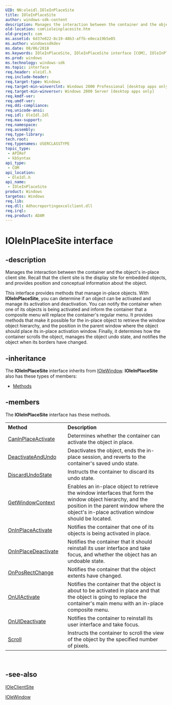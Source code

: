 ```yaml
---
UID: NN:oleidl.IOleInPlaceSite
title: IOleInPlaceSite
author: windows-sdk-content
description: Manages the interaction between the container and the object's in-place client site. Recall that the client site is the display site for embedded objects, and provides position and conceptual information about the object.
old-location: com\ioleinplacesite.htm
old-project: com
ms.assetid: 6d37e022-8c19-48b3-affb-e0eca19b5e05
ms.author: windowssdkdev
ms.date: 08/06/2018
ms.keywords: IOleInPlaceSite, IOleInPlaceSite interface [COM], IOleInPlaceSite interface [COM],described, _ole_ioleinplacesite, com.ioleinplacesite, oleidl/IOleInPlaceSite
ms.prod: windows
ms.technology: windows-sdk
ms.topic: interface
req.header: oleidl.h
req.include-header: 
req.target-type: Windows
req.target-min-winverclnt: Windows 2000 Professional [desktop apps only]
req.target-min-winversvr: Windows 2000 Server [desktop apps only]
req.kmdf-ver: 
req.umdf-ver: 
req.ddi-compliance: 
req.unicode-ansi: 
req.idl: OleIdl.Idl
req.max-support: 
req.namespace: 
req.assembly: 
req.type-library: 
tech.root: 
req.typenames: USERCLASSTYPE
topic_type:
 - APIRef
 - kbSyntax
api_type:
 - COM
api_location:
 - OleIdl.h
api_name:
 - IOleInPlaceSite
product: Windows
targetos: Windows
req.lib: 
req.dll: Adhocreportingexcelclient.dll
req.irql: 
req.product: ADAM
---
```


# IOleInPlaceSite interface


## -description


Manages the interaction between the container and the object's in-place client site. Recall that the client site is the display site for embedded objects, and provides position and conceptual information about the object.

This interface provides methods that manage in-place objects. With <b>IOleInPlaceSite</b>, you can determine if an object can be activated and manage its activation and deactivation. You can notify the container when one of its objects is being activated and inform the container that a composite menu will replace the container's regular menu. It provides methods that make it possible for the in-place object to retrieve the window object hierarchy, and the position in the parent window where the object should place its in-place activation window. Finally, it determines how the container scrolls the object, manages the object undo state, and notifies the object when its borders have changed.


## -inheritance

The <b xmlns:loc="http://microsoft.com/wdcml/l10n">IOleInPlaceSite</b> interface inherits from <a href="https://msdn.microsoft.com/2d0efbae-4a1c-43b1-9021-8d89377f7282">IOleWindow</a>. <b>IOleInPlaceSite</b> also has these types of members:
<ul>
<li><a href="https://docs.microsoft.com/">Methods</a></li>
</ul>

## -members

The <b>IOleInPlaceSite</b> interface has these methods.
<table class="members" id="memberListMethods">
<tr>
<th align="left" width="37%">Method</th>
<th align="left" width="63%">Description</th>
</tr>
<tr data="declared;">
<td align="left" width="37%">
<a href="https://msdn.microsoft.com/ac960359-7e02-43b6-ac42-0000af15b1a4">CanInPlaceActivate</a>
</td>
<td align="left" width="63%">
Determines whether the container can activate the object in place.

</td>
</tr>
<tr data="declared;">
<td align="left" width="37%">
<a href="https://msdn.microsoft.com/59229720-cd3b-45d5-90c4-391acb124f4d">DeactivateAndUndo</a>
</td>
<td align="left" width="63%">
Deactivates the object, ends the in-place session, and reverts to the container's saved undo state.

</td>
</tr>
<tr data="declared;">
<td align="left" width="37%">
<a href="https://msdn.microsoft.com/8fe69aa5-a526-4e95-920b-01f84ae4ca83">DiscardUndoState</a>
</td>
<td align="left" width="63%">
Instructs the container to discard its undo state.

</td>
</tr>
<tr data="declared;">
<td align="left" width="37%">
<a href="https://msdn.microsoft.com/f6cf62b3-5a64-49aa-b0bd-56744ecee313">GetWindowContext</a>
</td>
<td align="left" width="63%">
Enables an in-place object to retrieve the window interfaces that form the window object hierarchy, and the position in the parent window where the object's in-place activation window should be located.

</td>
</tr>
<tr data="declared;">
<td align="left" width="37%">
<a href="https://msdn.microsoft.com/e5744911-1ea6-4482-988d-8def16229f4c">OnInPlaceActivate</a>
</td>
<td align="left" width="63%">
Notifies the container that one of its objects is being activated in place.

</td>
</tr>
<tr data="declared;">
<td align="left" width="37%">
<a href="https://msdn.microsoft.com/070aac4e-94b6-4e23-b132-1dc833774c8b">OnInPlaceDeactivate</a>
</td>
<td align="left" width="63%">
Notifies the container that it should reinstall its user interface and take focus, and whether the object has an undoable state.

</td>
</tr>
<tr data="declared;">
<td align="left" width="37%">
<a href="https://msdn.microsoft.com/a12d6a2a-6581-41e3-b33d-74af5d772e71">OnPosRectChange</a>
</td>
<td align="left" width="63%">
Notifies the container that the object extents have changed.

</td>
</tr>
<tr data="declared;">
<td align="left" width="37%">
<a href="https://msdn.microsoft.com/d863805c-58c1-4e35-84b5-72f01a4ba205">OnUIActivate</a>
</td>
<td align="left" width="63%">
Notifies the container that the object is about to be activated in place and that the object is going to replace the container's main menu with an in-place composite menu.

</td>
</tr>
<tr data="declared;">
<td align="left" width="37%">
<a href="https://msdn.microsoft.com/926c02b4-0bfa-4509-b5bc-4e5007e4db1a">OnUIDeactivate</a>
</td>
<td align="left" width="63%">
Notifies the container to reinstall its user interface and take focus.

</td>
</tr>
<tr data="declared;">
<td align="left" width="37%">
<a href="https://msdn.microsoft.com/a169c4c6-b600-4812-bf71-d7fcd7486ff1">Scroll</a>
</td>
<td align="left" width="63%">
Instructs the container to scroll the view of the object by the specified number of pixels.

</td>
</tr>
</table> 


## -see-also




<a href="https://msdn.microsoft.com/dafee149-926a-4d08-a43d-5847682db645">IOleClientSite</a>



<a href="https://msdn.microsoft.com/2d0efbae-4a1c-43b1-9021-8d89377f7282">IOleWindow</a>
 

 

